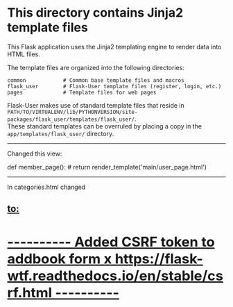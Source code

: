 # This directory contains Jinja2 template files

This Flask application uses the Jinja2 templating engine to render
data into HTML files.

The template files are organized into the following directories:

    common            # Common base template files and macros
    flask_user        # Flask-User template files (register, login, etc.)
    pages             # Template files for web pages

Flask-User makes use of standard template files that reside in  
`PATH/TO/VIRTUALENV/lib/PYTHONVERSION/site-packages/flask_user/templates/flask_user/`.  
These standard templates can be overruled by placing a copy in the `app/templates/flask_user/` directory.

-------
Changed this view:

def member_page():
    # return render_template('main/user_page.html')

-----------------
In categories.html changed

<div><h2><a href="{{ url_for('main.books_in_cat', categoryID=category['rowid']) }}">
to:
<div><h2><a href="{{ url_for('main.books_in_cat', categoryID=category['id']) }}">
----------
Added CSRF token to addbook form x
https://flask-wtf.readthedocs.io/en/stable/csrf.html
----------
